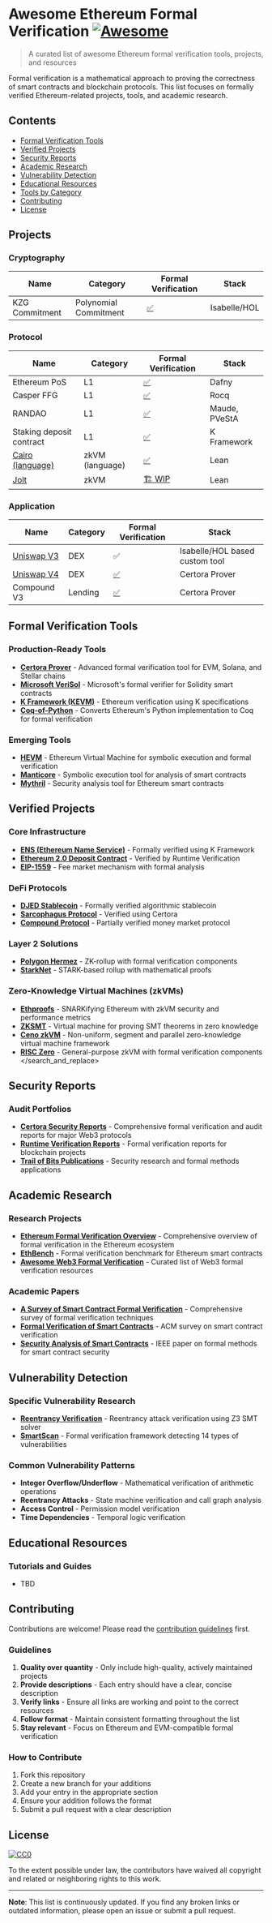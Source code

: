 # Awesome Ethereum Formal Verification [![Awesome](https://awesome.re/badge.svg)](https://awesome.re)

> A curated list of awesome Ethereum formal verification tools, projects, and resources

Formal verification is a mathematical approach to proving the correctness of smart contracts and blockchain protocols. This list focuses on formally verified Ethereum-related projects, tools, and academic research.

## Contents

- [Formal Verification Tools](#formal-verification-tools)
- [Verified Projects](#verified-projects)
- [Security Reports](#security-reports)
- [Academic Research](#academic-research)
- [Vulnerability Detection](#vulnerability-detection)
- [Educational Resources](#educational-resources)
- [Tools by Category](#tools-by-category)
- [Contributing](#contributing)
- [License](#license)

## Projects
### Cryptography

| Name | Category | Formal Verification | Stack |
| ---- | ---- | ---- | ---- |
| KZG Commitment | Polynomial Commitment | [✅](https://github.com/tobias-rothmann/Polynomial-Commitment-Schemes) | Isabelle/HOL |

### Protocol

| Name | Category | Formal Verification | Stack |
| ---- | ---- | ---- | ---- |
| Ethereum PoS | L1 | [✅](https://github.com/ConsenSys/eth2.0-dafny) | Dafny |
| Casper FFG | L1 | [✅](https://github.com/runtimeverification/casper-proofs) | Rocq |
| RANDAO | L1 | [✅](https://github.com/runtimeverification/rdao-smc) | Maude, PVeStA |
| Staking deposit contract | L1 | [✅](https://github.com/runtimeverification/deposit-contract-verification) | K Framework |
| [Cairo (language)](https://github.com/starkware-libs/cairo-lang) | zkVM (language) | [✅](https://github.com/starkware-libs/formal-proofs) | Lean |
| [Jolt](https://github.com/a16z/jolt) | zkVM | [🏗️ WIP](https://github.com/GaloisInc/zk-lean) | Lean |

### Application

| Name | Category | Formal Verification | Stack |
| ---- | ---- | ---- | ---- |
| [Uniswap V3](https://github.com/Uniswap/v3-core) | DEX | ✅ | Isabelle/HOL based custom tool |
| [Uniswap V4](https://github.com/Uniswap/v4-core) | DEX | [✅](https://certora.cdn.prismic.io/certora/Z4UNepbqstJ99YI5_InformedeSeguridadUniswapV4.pdf) | Certora Prover |
| Compound V3 | Lending | [✅](https://certora.cdn.prismic.io/certora/e7ca6508-fad8-4a41-8588-b3312d8b750e_Compound+Report.pdf) | Certora Prover |


## Formal Verification Tools

### Production-Ready Tools

- **[Certora Prover](https://www.certora.com/)** - Advanced formal verification tool for EVM, Solana, and Stellar chains
- **[Microsoft VeriSol](https://github.com/microsoft/verisol)** - Microsoft's formal verifier for Solidity smart contracts
- **[K Framework (KEVM)](https://github.com/kframework/evm-semantics)** - Ethereum verification using K specifications
- **[Coq-of-Python](https://github.com/formal-land/coq-of-python)** - Converts Ethereum's Python implementation to Coq for formal verification

### Emerging Tools

- **[HEVM](https://github.com/dapphub/dapptools/tree/master/src/hevm)** - Ethereum Virtual Machine for symbolic execution and formal verification
- **[Manticore](https://github.com/trailofbits/manticore)** - Symbolic execution tool for analysis of smart contracts
- **[Mythril](https://github.com/ConsenSys/mythril)** - Security analysis tool for Ethereum smart contracts

## Verified Projects

### Core Infrastructure

- **[ENS (Ethereum Name Service)](https://ens.domains/)** - Formally verified using K Framework
- **[Ethereum 2.0 Deposit Contract](https://github.com/ethereum/deposit_contract)** - Verified by Runtime Verification
- **[EIP-1559](https://eips.ethereum.org/EIPS/eip-1559)** - Fee market mechanism with formal analysis

### DeFi Protocols

- **[DJED Stablecoin](https://djed.one/)** - Formally verified algorithmic stablecoin
- **[Sarcophagus Protocol](https://sarcophagus.io/)** - Verified using Certora
- **[Compound Protocol](https://compound.finance/)** - Partially verified money market protocol

### Layer 2 Solutions

- **[Polygon Hermez](https://hermez.io/)** - ZK-rollup with formal verification components
- **[StarkNet](https://starknet.io/)** - STARK-based rollup with mathematical proofs

### Zero-Knowledge Virtual Machines (zkVMs)

- **[Ethproofs](https://github.com/ethproofs/ethproofs)** - SNARKifying Ethereum with zkVM security and performance metrics
- **[ZKSMT](https://github.com/usenix-security)** - Virtual machine for proving SMT theorems in zero knowledge
- **[Ceno zkVM](https://github.com/scroll-tech/ceno)** - Non-uniform, segment and parallel zero-knowledge virtual machine framework
- **[RISC Zero](https://github.com/risc0/risc0)** - General-purpose zkVM with formal verification components</search>
</search_and_replace>

## Security Reports

### Audit Portfolios

- **[Certora Security Reports](https://www.certora.com/reports)** - Comprehensive formal verification and audit reports for major Web3 protocols
- **[Runtime Verification Reports](https://runtimeverification.com/smartcontract)** - Formal verification reports for blockchain projects
- **[Trail of Bits Publications](https://blog.trailofbits.com/)** - Security research and formal methods applications

## Academic Research

### Research Projects

- **[Ethereum Formal Verification Overview](https://github.com/leonardoalt/ethereum_formal_verification_overview)** - Comprehensive overview of formal verification in the Ethereum ecosystem
- **[EthBench](https://github.com/ucsb-seclab/ethbench)** - Formal verification benchmark for Ethereum smart contracts
- **[Awesome Web3 Formal Verification](https://github.com/saeidshirazi/Awesome-Smart-Contract-Security-Tools)** - Curated list of Web3 formal verification resources

### Academic Papers

- **[A Survey of Smart Contract Formal Verification](https://arxiv.org/abs/1909.07633)** - Comprehensive survey of formal verification techniques
- **[Formal Verification of Smart Contracts](https://dl.acm.org/doi/10.1145/3243734.3243795)** - ACM survey on smart contract verification
- **[Security Analysis of Smart Contracts](https://ieeexplore.ieee.org/document/8449446)** - IEEE paper on formal methods for smart contract security

## Vulnerability Detection

### Specific Vulnerability Research

- **[Reentrancy Verification](https://github.com/ConsenSys/mythril)** - Reentrancy attack verification using Z3 SMT solver
- **[SmartScan](https://github.com/smartdec/smartcheck)** - Formal verification framework detecting 14 types of vulnerabilities

### Common Vulnerability Patterns

- **Integer Overflow/Underflow** - Mathematical verification of arithmetic operations
- **Reentrancy Attacks** - State machine verification and call graph analysis
- **Access Control** - Permission model verification
- **Time Dependencies** - Temporal logic verification


## Educational Resources

### Tutorials and Guides

- TBD

## Contributing

Contributions are welcome! Please read the [contribution guidelines](CONTRIBUTING.md) first.

### Guidelines

1. **Quality over quantity** - Only include high-quality, actively maintained projects
2. **Provide descriptions** - Each entry should have a clear, concise description
3. **Verify links** - Ensure all links are working and point to the correct resources
4. **Follow format** - Maintain consistent formatting throughout the list
5. **Stay relevant** - Focus on Ethereum and EVM-compatible formal verification

### How to Contribute

1. Fork this repository
2. Create a new branch for your additions
3. Add your entry in the appropriate section
4. Ensure your addition follows the format
5. Submit a pull request with a clear description

## License

[![CC0](https://mirrors.creativecommons.org/presskit/buttons/88x31/svg/cc-zero.svg)](https://creativecommons.org/publicdomain/zero/1.0/)

To the extent possible under law, the contributors have waived all copyright and related or neighboring rights to this work.

---

**Note**: This list is continuously updated. If you find any broken links or outdated information, please open an issue or submit a pull request.
